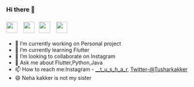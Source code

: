 ### Hi there 👋


### [<img src="https://image.flaticon.com/icons/png/512/60/60543.png" height="30">](tusharkakkar23@gmail.com)  &ensp; [<img src="https://cdn.freelogovectors.net/wp-content/uploads/2016/12/instagram-logo1.png" height="30">](https://www.instagram.com/___t_u_s_h_a_r/)&ensp; [<img src="https://image.flaticon.com/icons/png/512/23/23931.png" height="30">](https://twitter.com/Tusharkakker) &ensp; [<img src="https://img.flaticon.com/icons/png/512/61/61109.png" height="30">](https://www.linkedin.com/in/tushar-kakkar-088073172)


- 🔭 I’m currently working on Personal project
- 🌱 I’m currently learning Flutter
- 👯 I’m looking to collaborate on Instagram
- 💬 Ask me about Flutter,Python,Java
- 📫 How to reach me:Instagram - [__t_u_s_h_a_r](https://www.instagram.com/___t_u_s_h_a_r/), [Twitter-@Tusharkakker](https://twitter.com/Tusharkakker) 
- 😄 Neha kakker is not my sister


